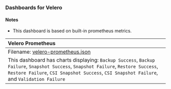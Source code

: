 ### Dashboards for Velero

#### Notes

- This dashboard is based on built-in prometheus metrics.

|Velero Prometheus|
|:------------------|
|Filename: [velero-prometheus.json](velero-prometheus.json)|
|This dashboard has charts displaying: `Backup Success`, `Backup Failure`, `Snapshot Success`, `Snapshot Failure`, `Restore Success`, `Restore Failure`, `CSI Snapshot Success`, `CSI Snapshot Failure`, and `Validation Failure`|
